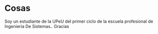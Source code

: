 # Cosas
Soy un estudiante de la UPeU del primer ciclo de la escuela profesional de Ingeniería De Sistemas.. Gracias
